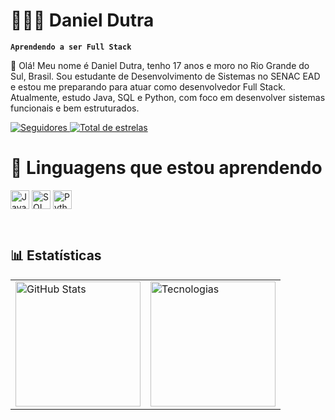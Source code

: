 # 🧑🏻‍💻 Daniel Dutra
**`Aprendendo a ser Full Stack`**

👋 Olá! Meu nome é Daniel Dutra, tenho 17 anos e moro no Rio Grande do Sul, Brasil.  Sou estudante de Desenvolvimento de Sistemas no SENAC EAD e estou me preparando para atuar como desenvolvedor Full Stack.  
Atualmente, estudo Java, SQL e Python, com foco em desenvolver sistemas funcionais e bem estruturados.



<a href="https://github.com/danieldutrafs?tab=followers">
  <img 
    alt="Seguidores" 
    title="Me siga no GitHub" 
    src="https://custom-icon-badges.demolab.com/github/followers/danieldutrafs?color=0d6efd&labelColor=084298&style=for-the-badge&logo=github&label=Seguidores&logoColor=white"
  />
</a>
<a href="https://github.com/danieldutrafs?tab=repositories&sort=stargazers">
  <img 
    alt="Total de estrelas" 
    title="Total de estrelas no GitHub" 
    src="https://custom-icon-badges.demolab.com/github/stars/danieldutrafs?color=FFD43B&labelColor=C6A700&style=for-the-badge&logo=star&label=Stars"
  />
</a>
   </p>

# 🤖 Linguagens que estou aprendendo

<img 
   align="center" 
   alt="Java" 
   title="Java" 
   width="30" 
   src="https://cdn.jsdelivr.net/gh/devicons/devicon/icons/java/java-original.svg"
/>
<img align="center" 
   alt="SQL" 
   title= "SQL" 
   width="30" 
   src="https://cdn.jsdelivr.net/gh/devicons/devicon/icons/mysql/mysql-original.svg"
/>
<img 
   align="center" 
   alt="Python" 
   title="Python" 
   width="30" 
   src="https://cdn.jsdelivr.net/gh/devicons/devicon/icons/python/python-original.svg"
/>

<br/>

## 📊 Estatísticas 
<table>
  <tr>
    <td valign="top">
      <img
        alt="GitHub Stats"
        height="200"
        src="https://github-readme-stats.vercel.app/api?username=danieldutrafs&show_icons=truee&theme=dracula&include_all_commits=true"
      />
    </td>
    <td valign="top">
      <img
        alt="Tecnologias"
        height="200"
        src="https://github-readme-stats.vercel.app/api/top-langs/?username=danieldutrafs&theme=dracula&layout=compact&custom_title=Tecnologias&langs_count=9"
      />
    </td>
  </tr>
</table>
